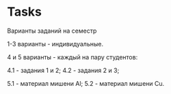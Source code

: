 # Tasks
Варианты заданий на семестр

1-3 варианты - индивидуальные.

4 и 5 варианты - каждый на пару студентов:

4.1 - задания 1 и 2; 
4.2 - задания 2 и 3; 

5.1 - материал мишени Al; 
5.2 - материал мишени Cu.
